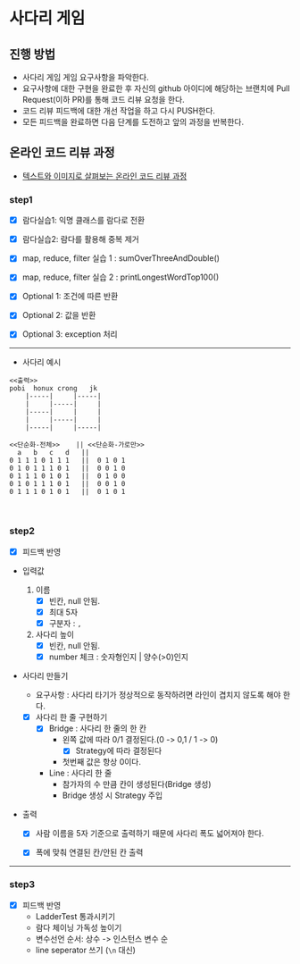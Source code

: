# 사다리 게임
## 진행 방법
* 사다리 게임 게임 요구사항을 파악한다.
* 요구사항에 대한 구현을 완료한 후 자신의 github 아이디에 해당하는 브랜치에 Pull Request(이하 PR)를 통해 코드 리뷰 요청을 한다.
* 코드 리뷰 피드백에 대한 개선 작업을 하고 다시 PUSH한다.
* 모든 피드백을 완료하면 다음 단계를 도전하고 앞의 과정을 반복한다.

## 온라인 코드 리뷰 과정
* [텍스트와 이미지로 살펴보는 온라인 코드 리뷰 과정](https://github.com/nextstep-step/nextstep-docs/tree/master/codereview)


### step1
- [x] 람다실습1: 익명 클래스를 람다로 전환
- [x] 람다실습2: 람다를 활용해 중복 제거
- [x] map, reduce, filter 실습 1 : sumOverThreeAndDouble()
- [x] map, reduce, filter 실습 2 : printLongestWordTop100()
- [x] Optional 1: 조건에 따른 반환
- [x] Optional 2: 값을 반환
- [x] Optional 3: exception 처리


-----


- 사다리 예시
```
<<출력>>
pobi  honux crong   jk
    |-----|     |-----|
    |     |-----|     |
    |-----|     |     |
    |     |-----|     |
    |-----|     |-----|
```  
```
<<단순화-전체>>    || <<단순화-가로만>>
  a   b   c   d   ||    
0 1 1 1 0 1 1 1   ||  0 1 0 1  
0 1 0 1 1 1 0 1   ||  0 0 1 0
0 1 1 1 0 1 0 1   ||  0 1 0 0
0 1 0 1 1 1 0 1   ||  0 0 1 0
0 1 1 1 0 1 0 1   ||  0 1 0 1
```  

<br>


### step2
- [x] 피드백 반영

- 입력값  
    1. 이름  
          - [x] 빈칸, null 안됨.  
          - [x] 최대 5자  
          - [x] 구분자 : `,`  
    2. 사다리 높이
          - [x] 빈칸, null 안됨.  
          - [x] number 체크 : 숫자형인지 | 양수(>0)인지
      
- 사다리 만들기      
  - 요구사항 : 사다리 타기가 정상적으로 동작하려면 라인이 겹치지 않도록 해야 한다.
        
  - [x] 사다리 한 줄 구현하기      
    - [x] Bridge : 사다리 한 줄의 한 칸     
        - 왼쪽 값에 따라 0/1 결정된다.(0 -> 0,1 / 1 -> 0)
            - [x] Strategy에 따라 결정된다      
        - 첫번째 값은 항상 0이다.
    - Line : 사다리 한 줄
        - 참가자의 수 만큼 칸이 생성된다(Bridge 생성)
        - Bridge 생성 시 Strategy 주입     

- 출력  
  - [x] 사람 이름을 5자 기준으로 출력하기 때문에 사다리 폭도 넓어져야 한다. 
  - [x] 폭에 맞춰 연결된 칸/안된 칸 출력


-----

### step3
- [x] 피드백 반영
  - LadderTest 통과시키기
  - 람다 체이닝 가독성 높이기
  - 변수선언 순서: 상수 -> 인스턴스 변수 순
  - line seperator 쓰기 (`\n` 대신)
